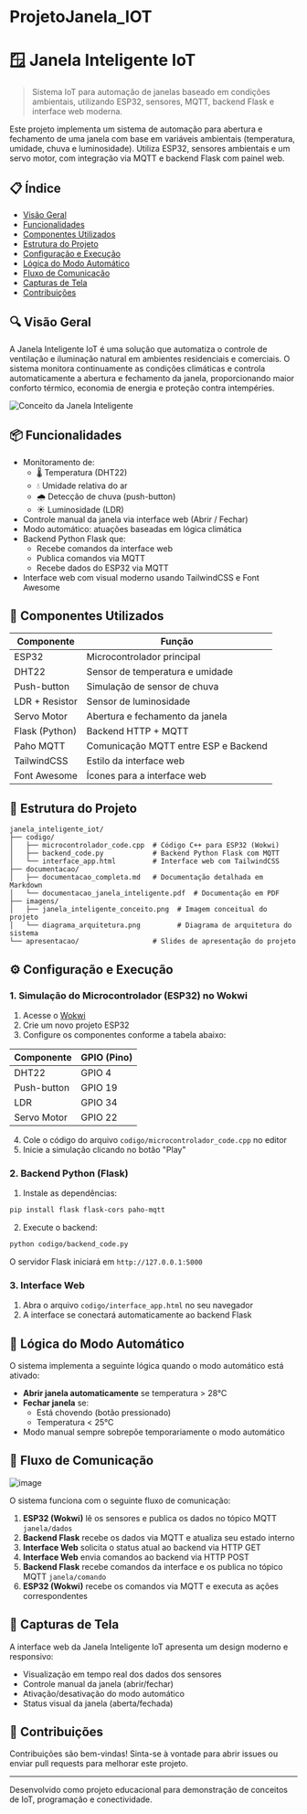 # ProjetoJanela_IOT
# 🪟 Janela Inteligente IoT

> Sistema IoT para automação de janelas baseado em condições ambientais, utilizando ESP32, sensores, MQTT, backend Flask e interface web moderna.

Este projeto implementa um sistema de automação para abertura e fechamento de uma janela com base em variáveis ambientais (temperatura, umidade, chuva e luminosidade). Utiliza ESP32, sensores ambientais e um servo motor, com integração via MQTT e backend Flask com painel web.

## 📋 Índice

- [Visão Geral](#visão-geral)
- [Funcionalidades](#funcionalidades)
- [Componentes Utilizados](#componentes-utilizados)
- [Estrutura do Projeto](#estrutura-do-projeto)
- [Configuração e Execução](#configuração-e-execução)
- [Lógica do Modo Automático](#lógica-do-modo-automático)
- [Fluxo de Comunicação](#fluxo-de-comunicação)
- [Capturas de Tela](#capturas-de-tela)
- [Contribuições](#contribuições)

## 🔍 Visão Geral

A Janela Inteligente IoT é uma solução que automatiza o controle de ventilação e iluminação natural em ambientes residenciais e comerciais. O sistema monitora continuamente as condições climáticas e controla automaticamente a abertura e fechamento da janela, proporcionando maior conforto térmico, economia de energia e proteção contra intempéries.

![Conceito da Janela Inteligente](imagens/janela_inteligente_conceito.png)

## 📦 Funcionalidades

- Monitoramento de:
  - 🌡️ Temperatura (DHT22)
  - 💧 Umidade relativa do ar
  - 🌧️ Detecção de chuva (push-button)
  - ☀️ Luminosidade (LDR)
- Controle manual da janela via interface web (Abrir / Fechar)
- Modo automático: atuações baseadas em lógica climática
- Backend Python Flask que:
  - Recebe comandos da interface web
  - Publica comandos via MQTT
  - Recebe dados do ESP32 via MQTT
- Interface web com visual moderno usando TailwindCSS e Font Awesome

## 🧰 Componentes Utilizados

| Componente         | Função                             |
|--------------------|------------------------------------|
| ESP32              | Microcontrolador principal         |
| DHT22              | Sensor de temperatura e umidade    |
| Push-button        | Simulação de sensor de chuva       |
| LDR + Resistor     | Sensor de luminosidade             |
| Servo Motor        | Abertura e fechamento da janela    |
| Flask (Python)     | Backend HTTP + MQTT                |
| Paho MQTT          | Comunicação MQTT entre ESP e Backend |
| TailwindCSS        | Estilo da interface web            |
| Font Awesome       | Ícones para a interface web        |

## 📁 Estrutura do Projeto

```
janela_inteligente_iot/
├── codigo/
│   ├── microcontrolador_code.cpp  # Código C++ para ESP32 (Wokwi)
│   ├── backend_code.py            # Backend Python Flask com MQTT
│   └── interface_app.html         # Interface web com TailwindCSS
├── documentacao/
│   ├── documentacao_completa.md   # Documentação detalhada em Markdown
│   └── documentacao_janela_inteligente.pdf  # Documentação em PDF
├── imagens/
│   ├── janela_inteligente_conceito.png  # Imagem conceitual do projeto
│   └── diagrama_arquitetura.png         # Diagrama de arquitetura do sistema
└── apresentacao/                  # Slides de apresentação do projeto
```

## ⚙️ Configuração e Execução

### 1. Simulação do Microcontrolador (ESP32) no Wokwi

1. Acesse o [Wokwi](https://wokwi.com/)
2. Crie um novo projeto ESP32
3. Configure os componentes conforme a tabela abaixo:

| Componente     | GPIO (Pino) |
|----------------|-------------|
| DHT22          | GPIO 4      |
| Push-button    | GPIO 19     |
| LDR            | GPIO 34     |
| Servo Motor    | GPIO 22     |

4. Cole o código do arquivo `codigo/microcontrolador_code.cpp` no editor
5. Inicie a simulação clicando no botão "Play"

### 2. Backend Python (Flask)

1. Instale as dependências:
```bash
pip install flask flask-cors paho-mqtt
```

2. Execute o backend:
```bash
python codigo/backend_code.py
```

O servidor Flask iniciará em `http://127.0.0.1:5000`

### 3. Interface Web

1. Abra o arquivo `codigo/interface_app.html` no seu navegador
2. A interface se conectará automaticamente ao backend Flask

## 🧠 Lógica do Modo Automático

O sistema implementa a seguinte lógica quando o modo automático está ativado:

- **Abrir janela automaticamente** se temperatura > 28°C
- **Fechar janela** se:
  - Está chovendo (botão pressionado)
  - Temperatura < 25°C
- Modo manual sempre sobrepõe temporariamente o modo automático

## 🔄 Fluxo de Comunicação

![image](https://github.com/user-attachments/assets/d2122443-c427-4a17-9ad5-2b5a6f4880e8)


O sistema funciona com o seguinte fluxo de comunicação:

1. **ESP32 (Wokwi)** lê os sensores e publica os dados no tópico MQTT `janela/dados`
2. **Backend Flask** recebe os dados via MQTT e atualiza seu estado interno
3. **Interface Web** solicita o status atual ao backend via HTTP GET
4. **Interface Web** envia comandos ao backend via HTTP POST
5. **Backend Flask** recebe comandos da interface e os publica no tópico MQTT `janela/comando`
6. **ESP32 (Wokwi)** recebe os comandos via MQTT e executa as ações correspondentes

## 📸 Capturas de Tela

A interface web da Janela Inteligente IoT apresenta um design moderno e responsivo:

- Visualização em tempo real dos dados dos sensores
- Controle manual da janela (abrir/fechar)
- Ativação/desativação do modo automático
- Status visual da janela (aberta/fechada)

## 🤝 Contribuições

Contribuições são bem-vindas! Sinta-se à vontade para abrir issues ou enviar pull requests para melhorar este projeto.

---

Desenvolvido como projeto educacional para demonstração de conceitos de IoT, programação e conectividade.
